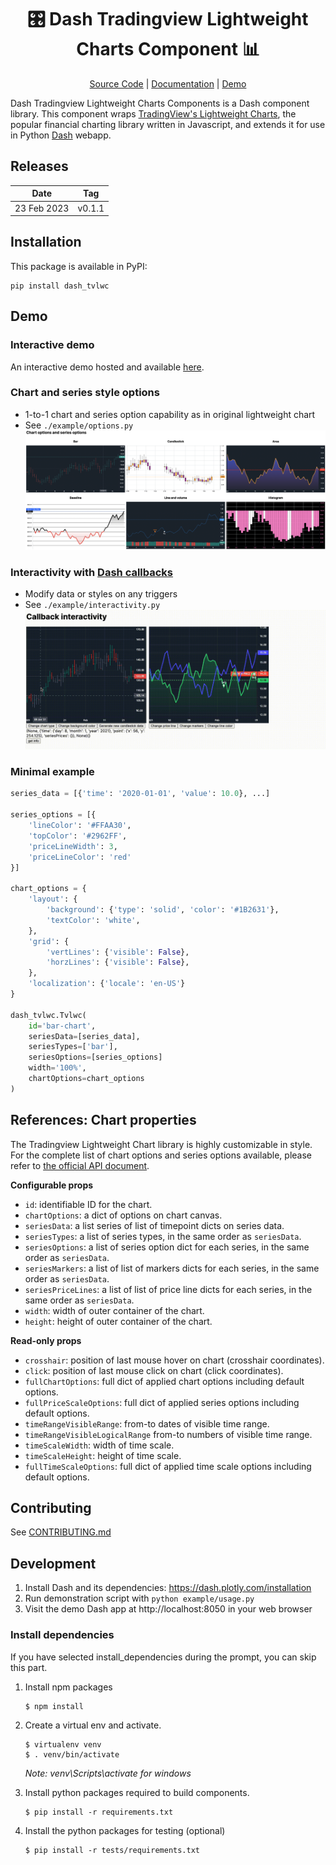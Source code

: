 <div style="text-align: center">
<h1>🎛 Dash Tradingview Lightweight Charts Component 📊</h1>

[Source Code](https://github.com/tysonwu/dash-tradingview) | [Documentation]() | [Demo]()

</div>

Dash Tradingview Lightweight Charts Components is a Dash component library. This component wraps [TradingView's Lightweight Charts](https://github.com/tradingview/lightweight-charts), the popular financial charting library written in Javascript, and extends it for use in Python [Dash](https://dash.plotly.com/) webapp.

## Releases

| Date        | Tag    |
| ----------- | ------ |
| 23 Feb 2023 | v0.1.1 |

## Installation

This package is available in PyPI:

```
pip install dash_tvlwc
```

## Demo

### Interactive demo

An interactive demo hosted and available [here]().

### Chart and series style options
- 1-to-1 chart and series option capability as in original lightweight chart
- See `./example/options.py`
![Options](./docs/_static/options.png "Options")

### Interactivity with [Dash callbacks](https://dash.plotly.com/basic-callbacks)
- Modify data or styles on any triggers
- See `./example/interactivity.py`
![Interactivity](./docs/_static/interactivity.gif "Interactivity")

### Minimal example
```python
series_data = [{'time': '2020-01-01', 'value': 10.0}, ...]

series_options = [{
    'lineColor': '#FFAA30',
    'topColor': '#2962FF',
    'priceLineWidth': 3,
    'priceLineColor': 'red'
}]

chart_options = {
    'layout': {
        'background': {'type': 'solid', 'color': '#1B2631'},
        'textColor': 'white',
    },
    'grid': {
        'vertLines': {'visible': False},
        'horzLines': {'visible': False},
    },
    'localization': {'locale': 'en-US'}
}

dash_tvlwc.Tvlwc(
    id='bar-chart',
    seriesData=[series_data],
    seriesTypes=['bar'],
    seriesOptions=[series_options]
    width='100%',
    chartOptions=chart_options
)
```

## References: Chart properties

The Tradingview Lightweight Chart library is highly customizable in style. For the complete list of chart options and series options available, please refer to [the official API document](https://tradingview.github.io/lightweight-charts/docs/api).

**Configurable props**

- `id`: identifiable ID for the chart.
- `chartOptions`: a dict of options on chart canvas.
- `seriesData`: a list series of list of timepoint dicts on series data.
- `seriesTypes`: a list of series types, in the same order as `seriesData`.
- `seriesOptions`: a list of series option dict for each series, in the same order as `seriesData`.
- `seriesMarkers`: a list of list of markers dicts for each series, in the same order as `seriesData`.
- `seriesPriceLines`: a list of list of price line dicts for each series, in the same order as `seriesData`.
- `width`: width of outer container of the chart.
- `height`: height of outer container of the chart.

**Read-only props**
- `crosshair`: position of last mouse hover on chart (crosshair coordinates).
- `click`: position of last mouse click on chart (click coordinates).
- `fullChartOptions`: full dict of applied chart options including default options.
- `fullPriceScaleOptions`: full dict of applied series options including default options.
- `timeRangeVisibleRange`: from-to dates of visible time range.
- `timeRangeVisibleLogicalRange` from-to numbers of visible time range.
- `timeScaleWidth`: width of time scale.
- `timeScaleHeight`: height of time scale.
- `fullTimeScaleOptions`: full dict of applied time scale options including default options.

## Contributing

See [CONTRIBUTING.md](./CONTRIBUTING.md)

## Development

1. Install Dash and its dependencies: https://dash.plotly.com/installation
2. Run demonstration script with `python example/usage.py`
3. Visit the demo Dash app at http://localhost:8050 in your web browser

### Install dependencies

If you have selected install_dependencies during the prompt, you can skip this part.

1. Install npm packages
    ```
    $ npm install
    ```
2. Create a virtual env and activate.
    ```
    $ virtualenv venv
    $ . venv/bin/activate
    ```
    _Note: venv\Scripts\activate for windows_

3. Install python packages required to build components.
    ```
    $ pip install -r requirements.txt
    ```
4. Install the python packages for testing (optional)
    ```
    $ pip install -r tests/requirements.txt
    ```